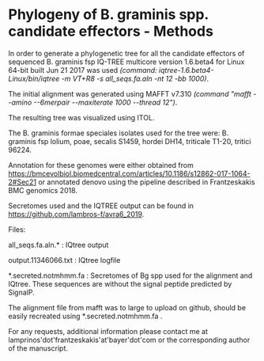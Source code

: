 # Phylogeny of B. graminis spp. candidate effectors - Methods

In order to generate a phylogenetic tree for all the candidate effectors of sequenced B. graminis fsp IQ-TREE multicore version 1.6.beta4 for Linux 64-bit built Jun 21 2017 was used *(command: iqtree-1.6.beta4-Linux/bin/iqtree -m VT+R8 -s all_seqs.fa.aln -nt 12 -bb 1000)*.

The initial alignment was generated using MAFFT v7.310 *(command "mafft --amino --6merpair --maxiterate 1000 --thread 12")*. 

The resulting tree was visualized using ITOL. 

The B. graminis formae speciales isolates used for the tree were: B. graminis fsp lolium, poae, secalis S1459, hordei DH14, triticale T1-20, tritici 96224. 

Annotation for these genomes were either obtained from https://bmcevolbiol.biomedcentral.com/articles/10.1186/s12862-017-1064-2#Sec21 or annotated denovo using the pipeline described in Frantzeskakis BMC genomics 2018. 

Secretomes used and the IQTREE output can be found in https://github.com/lambros-f/avra6_2019.

Files:

all_seqs.fa.aln.* : IQtree output

output.11346066.txt : IQtree logfile

\*.secreted.notmhmm.fa : Secretomes of Bg spp used for the alignment and IQtree. These sequences are without the signal peptide predicted by SignalP. 

The alignment file from mafft was to large to upload on github, should be easily recreated using \*.secreted.notmhmm.fa .

For any requests, additional information please contact me at lamprinos'dot'frantzeskakis'at'bayer'dot'com or the corresponding author of the manuscript. 
